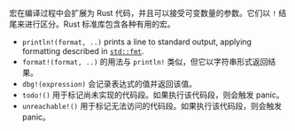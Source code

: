 宏在编译过程中会扩展为 Rust 代码，并且可以接受可变数量的参数。它们以 `!` 结尾来进行区分。Rust 标准库包含各种有用的宏。

- `println!(format, ..)` prints a line to standard output, applying formatting described in [`std::fmt`](https://doc.rust-lang.org/std/fmt/index.html).
- `format!(format, ..)` 的用法与 `println!` 类似，但它以字符串形式返回结果。
- `dbg!(expression)` 会记录表达式的值并返回该值。
- `todo!()` 用于标记尚未实现的代码段。如果执行该代码段，则会触发 panic。
- `unreachable!()` 用于标记无法访问的代码段。如果执行该代码段，则会触发 panic。